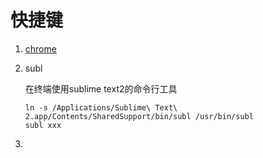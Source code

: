 快捷键
===========

1. 	[chrome](http://support.google.com/chrome/bin/answer.py?hl=zh-Hans&answer=165450)

2. 	subl

	在终端使用sublime text2的命令行工具

		ln -s /Applications/Sublime\ Text\ 2.app/Contents/SharedSupport/bin/subl /usr/bin/subl
		subl xxx

3.  
